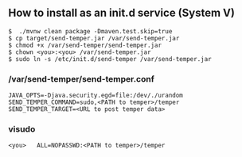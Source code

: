## How to install as an init.d service (System V)

    $  ./mvnw clean package -Dmaven.test.skip=true
    $ cp target/send-temper.jar /var/send-temper.jar
    $ chmod +x /var/send-temper/send-temper.jar
    $ chown <you>:<you> /var/send-temper.jar
    $ sudo ln -s /etc/init.d/send-temper /var/send-temper.jar

### /var/send-temper/send-temper.conf

    JAVA_OPTS=-Djava.security.egd=file:/dev/./urandom
    SEND_TEMPER_COMMAND=sudo,<PATH to temper>/temper
    SEND_TEMPER_TARGET=<URL to post temper data>

### visudo

    <you>   ALL=NOPASSWD:<PATH to temper>/temper
